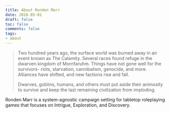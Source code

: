 ```yaml
---
title: About Ronden Marr
date: 2016-05-01
draft: false
toc: false
comments: false
tags:
- about
---
```

> Two hundred years ago, the surface world was burned away in an event known as The Calamity. Several races found refuge in the dwarven kingdom of Mornfaruhm. Things have not gone well for the survivors- riots, starvation, cannibalism, genocide, and more. Alliances have shifted, and new factions rise and fall.
>
> Dwarves, goblins, humans, and others must put aside their animosity to survive and keep the last remaining civilization from imploding.

Ronden Marr is a system-agnostic campaign setting for tabletop roleplaying games that focuses on Intrigue, Exploration, and Discovery.

<!--more-->
